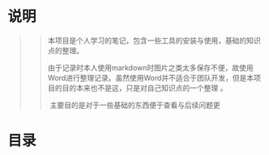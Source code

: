 # 说明

> > ​    本项目是个人学习的笔记，包含一些工具的安装与使用，基础的知识点的整理。
> >
> > ​    由于记录时本人使用markdown时图片之类太多保存不便，故使用Word进行整理记录。虽然使用Word并不适合于团队开发，但是本项目的目的本来也不是这，只是对自己知识点的一个整理  。
> >
> > ​    主要目的是对于一些基础的东西便于查看与后续问题更



# 目录

